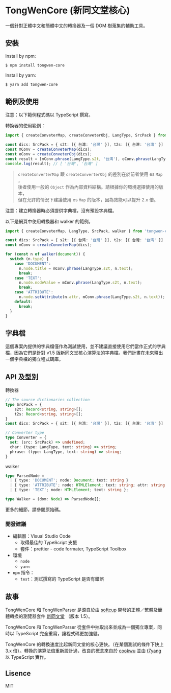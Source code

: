 # TongWenCore (新同文堂核心)

一個針對正體中文和簡體中文的轉換器及一個 DOM 樹蒐集的輔助工具。

## 安裝

Install by npm:
```bash
$ npm install tongwen-core
```

Install by yarn:
```bash
$ yarn add tongwen-core
```

## 範例及使用

注意：以下範例程式碼以 TypeScript 撰寫。

轉換器的使用範例：

```typescript
import { createConveterMap, createConveterObj, LangType, SrcPack } from 'tongwen-core';

const dics: SrcPack = { s2t: [{ 台湾: '台灣' }], t2s: [{ 台灣: '台湾' }] };
const mConv = createConveterMap(dics);
const oConv = createConveterObj(dics);
const result = [mConv.phrase(LangType.s2t, '台湾'), oConv.phrase(LangType.s2t, '台湾')];
console.log(result); // [ '台灣', '台灣' ]
```

> `createConverterMap` 跟 `createConverterObj` 的差別在於前者使用 es `Map` ， <br>
> 後者使用一般的 `Object` 作為內部資料結構。請根據你的環境選擇使用的版本， <br> 
> 但在允許的情況下建議使用 es `Map` 的版本，因為效能可以提升 2.x 倍。

注意：建立轉換器時必須提供字典檔，沒有預設字典檔。

以下是網頁中使用轉換器和 walker 的範例。

```typescript
import { createConveterMap, LangType, SrcPack, walker } from 'tongwen-core';

const dics: SrcPack = { s2t: [{ 台湾: '台灣' }], t2s: [{ 台灣: '台湾' }] };
const mConv = createConveterMap(dics);

for (const n of walker(document)) {
  switch (n.type) {
    case 'DOCUMENT':
      n.node.title = mConv.phrase(LangType.s2t, n.text);
      break;
    case 'TEXT':
      n.node.nodeValue = mConv.phrase(LangType.s2t, n.text);
      break;
    case 'ATTRIBUTE':
      n.node.setAttribute(n.attr, mConv.phrase(LangType.s2t, n.text));
    default:
      break;
  }
}
```

## 字典檔
這個專案內提供的字典檔僅作為測試使用，並不建議直接使用它們當作正式的字典檔，因為它們是針對 v1.5 版新同文堂核心演算法的字典檔。我們計畫在未來釋出一個字典檔的獨立程式碼庫。

## API 及型別

轉換器

```typescript
// The source dictionaries collection
type SrcPack = {
    s2t: Record<string, string>[];
    t2s: Record<string, string>[];
}
const dics: SrcPack = { s2t: [{ 台湾: '台灣' }], t2s: [{ 台灣: '台湾' }] };

// Converter type
type Converter = {
  set: (src: SrcPack) => undefined;
  char: (type: LangType, text: string) => string;
  phrase: (type: LangType, text: string) => string;
}
```

walker

```typescript
type ParsedNode =
  | { type: 'DOCUMENT'; node: Document; text: string }
  | { type: 'ATTRIBUTE'; node: HTMLElement; text: string; attr: string }
  | { type: 'TEXT'; node: HTMLElement; text: string };

type Walker = (dom: Node) => ParsedNode[];
```

更多的細節，請參閱原始碼。

### 開發建議

* 編輯器：Visual Studio Code
  * 取得最佳的 TypeScript 支援
  * 套件：prettier - code formater, TypeScript Toolbox
* 環境
  * `node`
  * `yarn`
* `npm` 指令：
  * `test`：測試撰寫的 TypeScript 是否有錯誤

## 故事

TongWenCore 和 TongWenParser 是源自於由 [softcup](https://github.com/softcup) 開發的正體／繁體及簡體轉換的瀏覽器套件 [新同文堂](https://github.com/tongwentang/New-Tongwentang-for-Firefox) （版本 1.5）。

TongWenCore 和 TongWenParser 從套件中抽取出來並成為一個獨立專案，同時以 TypeScript 完全重寫，讓程式碼更加強健。

TongWenCore 的轉換速度比起新同文堂的核心更快。（在某個測試的條件下快上 3.x 倍）。轉換的演算法倍重新設計過，改良的概念來自於 [cookwu](https://github.com/cookwu) 並由 [t7yang](https://github.com/t7yang) 以 TypeScript 實作。

## Lisence

MIT

